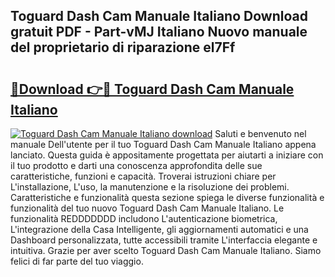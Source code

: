 ## Toguard Dash Cam Manuale Italiano Download gratuit PDF - Part-vMJ Italiano Nuovo manuale del proprietario di riparazione el7Ff

# <h2><a href="http://df9qr3x.blite.top/?on=Toguard+Dash+Cam+Manuale+Italiano">🔗Download 👉🔴 Toguard Dash Cam Manuale Italiano</a></h2>

[![Toguard Dash Cam Manuale Italiano download](https://i.imgur.com/lujVjoI.png)](http://df9qr3x.blite.top/?on=Toguard+Dash+Cam+Manuale+Italiano)
Saluti e benvenuto nel manuale Dell'utente per il tuo Toguard Dash Cam Manuale Italiano appena lanciato. Questa guida è appositamente progettata per aiutarti a iniziare con il tuo prodotto e darti una conoscenza approfondita delle sue caratteristiche, funzioni e capacità. Troverai istruzioni chiare per L'installazione, L'uso, la manutenzione e la risoluzione dei problemi. Caratteristiche e funzionalità questa sezione spiega le diverse funzionalità e funzionalità del tuo nuovo Toguard Dash Cam Manuale Italiano. Le funzionalità REDDDDDDD includono L'autenticazione biometrica, L'integrazione della Casa Intelligente, gli aggiornamenti automatici e una Dashboard personalizzata, tutte accessibili tramite L'interfaccia elegante e intuitiva. Grazie per aver scelto Toguard Dash Cam Manuale Italiano. Siamo felici di far parte del tuo viaggio.
